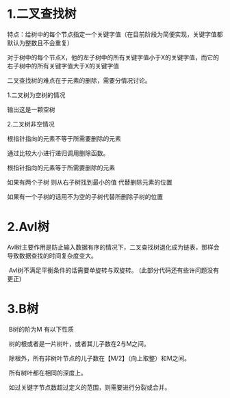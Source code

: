 # 1.二叉查找树

特点：给树中的每个节点指定一个关键字值（在目前阶段为简便实现，关键字值都默认为整数且不会重复）

对于树中的每个节点X，他的左子树中的所有关键字值小于X的关键字值，而它的右子树中的所有关键字值大于X的关键字值

二叉查找树的难点在于元素的删除，需要分情况讨论。

1.二叉树为空树的情况 

输出这是一颗空树

2.二叉树非空情况

根指针指向的元素不等于所需要删除的元素

通过比较大小进行递归调用删除函数。

根指针指向的元素等于所需要删除的元素

如果有两个子树 则从右子树找到最小的值 代替删除元素的位置

如果有一个子树的话用不为空的子树代替所删除子树的位置

# 2.Avl树

​	Avl树主要作用是防止输入数据有序的情况下，二叉查找树退化成为链表，那样会导致数据查找的时间复杂度变大。

​	Avl树不满足平衡条件的话需要单旋转与双旋转。
(此部分代码还有些许问题没有更正)

# 3.B树

​	B树的阶为M 有以下性质 

​	树的根或者是一片树叶，或者其儿子数在2与M之间。

​	除根外，所有非树叶节点的儿子数在【M/2】（向上取整）和M之间。

​	所有树叶都在相同的深度上。

​	如过关键字节点数超过定义的范围，则需要进行分裂或合并。





